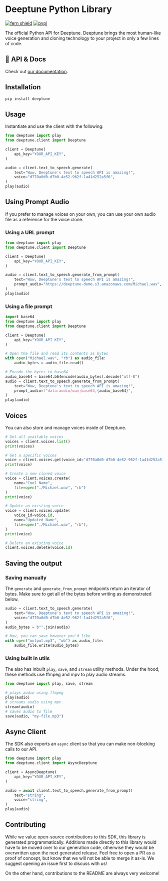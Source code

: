 # Deeptune Python Library

[![fern shield](https://img.shields.io/badge/%F0%9F%8C%BF-SDK%20generated%20by%20Fern-brightgreen)](https://github.com/fern-api/fern)
[![pypi](https://img.shields.io/pypi/v/deeptune)](https://pypi.python.org/pypi/deeptune)

The official Python API for Deeptune. Deeptune brings the most human-like voice generation and cloning technology to your project in only a few lines of code.

## 📖 API & Docs

Check out [our documentation](https://docs.deeptune.com).

## Installation

```sh
pip install deeptune
```

## Usage

Instantiate and use the client with the following:

```python
from deeptune import play
from deeptune.client import Deeptune

client = Deeptune(
    api_key="YOUR_API_KEY",
)

audio = client.text_to_speech.generate(
    text="Wow, Deeptune's text to speech API is amazing!",
    voice="d770a0d0-d7b0-4e52-962f-1a41d252a5f6",
)
play(audio)
```

## Using Prompt Audio

If you prefer to manage voices on your own, you can use your own audio file as a reference for the voice clone.

### Using a URL prompt

```python
from deeptune import play
from deeptune.client import Deeptune

client = Deeptune(
    api_key="YOUR_API_KEY",
)

audio = client.text_to_speech.generate_from_prompt(
    text="Wow, Deeptune's text to speech API is amazing!",
    prompt_audio="https://deeptune-demo.s3.amazonaws.com/Michael.wav",
)
play(audio)
```

### Using a file prompt

```python
import base64
from deeptune import play
from deeptune.client import Deeptune

client = Deeptune(
    api_key="YOUR_API_KEY",
)

# Open the file and read its contents as bytes
with open("Michael.wav", "rb") as audio_file:
    audio_bytes = audio_file.read()

# Encode the bytes to base64
audio_base64 = base64.b64encode(audio_bytes).decode("utf-8")
audio = client.text_to_speech.generate_from_prompt(
    text="Wow, Deeptune's text to speech API is amazing!",
    prompt_audio=f"data:audio/wav;base64,{audio_base64}",
)
play(audio)
```

## Voices

You can also store and manage voices inside of Deeptune.

```python
# Get all available voices
voices = client.voices.list()
print(voices)

# Get a specific voices
voice = client.voices.get(voice_id="d770a0d0-d7b0-4e52-962f-1a41d252a5f6")
print(voice)

# Create a new cloned voice
voice = client.voices.create(
    name="Cool Name",
    file=open("./Michael.wav", "rb")
)
print(voice)

# Update an existing voice
voice = client.voices.update(
    voice_id=voice.id,
    name="Updated Name",
    file=open("./Michael.wav", "rb"),
)
print(voice)

# Delete an existing voice
client.voices.delete(voice.id)
```

## Saving the output

### Saving manually

The `generate` and `generate_from_prompt` endpoints return an iterator of bytes. Make sure to get all of the bytes before writing as demonstrated below.

```python
audio = client.text_to_speech.generate(
    text="Wow, Deeptune's text to speech API is amazing!",
    voice="d770a0d0-d7b0-4e52-962f-1a41d252a5f6",
)
audio_bytes = b"".join(audio)

# Now, you can save however you'd like
with open("output.mp3", "wb") as audio_file:
    audio_file.write(audio_bytes)
```

### Using built in utils

The also has inbuilt `play`, `save`, and `stream` utility methods. Under the hood, these methods use ffmpeg and mpv to play audio streams.

```python
from deeptune import play, save, stream

# plays audio using ffmpeg
play(audio)
# streams audio using mpv
stream(audio)
# saves audio to file
save(audio, "my-file.mp3")
```

## Async Client

The SDK also exports an `async` client so that you can make non-blocking calls to our API.

```python
from deeptune import play
from deeptune.client import AsyncDeeptune

client = AsyncDeeptune(
    api_key="YOUR_API_KEY",
)

audio = await client.text_to_speech.generate_from_prompt(
    text="string",
    voice="string",
)
play(audio)
```

## Contributing

While we value open-source contributions to this SDK, this library is generated programmatically.
Additions made directly to this library would have to be moved over to our generation code,
otherwise they would be overwritten upon the next generated release. Feel free to open a PR as
a proof of concept, but know that we will not be able to merge it as-is. We suggest opening
an issue first to discuss with us!

On the other hand, contributions to the README are always very welcome!
